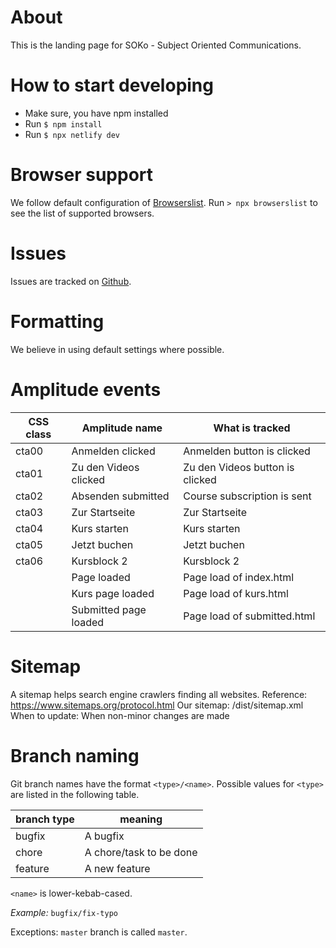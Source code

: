 # About

This is the landing page for SOKo - Subject Oriented Communications.

# How to start developing

- Make sure, you have npm installed
- Run `$ npm install`
- Run `$ npx netlify dev`

# Browser support

We follow default configuration of [Browserslist](https://www.npmjs.com/package/browserslist). Run `> npx browserslist` to see the list of supported browsers.

# Issues

Issues are tracked on [Github](https://github.com/xaverfleer/sokoLandigPage/issues).

# Formatting

We believe in using default settings where possible.

# Amplitude events

| CSS class | Amplitude name        | What is tracked                 |
| --------- | --------------------- | ------------------------------- |
| cta00     | Anmelden clicked      | Anmelden button is clicked      |
| cta01     | Zu den Videos clicked | Zu den Videos button is clicked |
| cta02     | Absenden submitted    | Course subscription is sent     |
| cta03     | Zur Startseite        | Zur Startseite                  |
| cta04     | Kurs starten          | Kurs starten                    |
| cta05     | Jetzt buchen          | Jetzt buchen                    |
| cta06     | Kursblock 2           | Kursblock 2                     |
|           | Page loaded           | Page load of index.html         |
|           | Kurs page loaded      | Page load of kurs.html          |
|           | Submitted page loaded | Page load of submitted.html     |

# Sitemap

A sitemap helps search engine crawlers finding all websites.
Reference: https://www.sitemaps.org/protocol.html
Our sitemap: /dist/sitemap.xml
When to update: When non-minor changes are made

# Branch naming

Git branch names have the format `<type>/<name>`. Possible values for `<type>` are listed in the following table.

| branch type | meaning                 |
| ----------- | ----------------------- |
| bugfix      | A bugfix                |
| chore       | A chore/task to be done |
| feature     | A new feature           |

`<name>` is lower-kebab-cased.

_Example:_ `bugfix/fix-typo`

Exceptions: `master` branch is called `master`.
